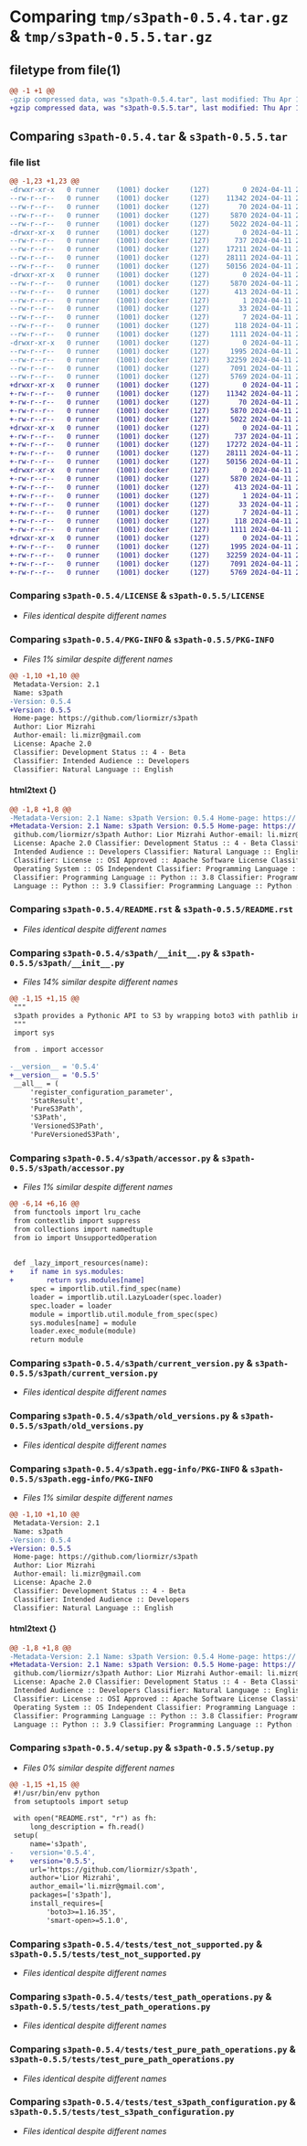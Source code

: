 # Comparing `tmp/s3path-0.5.4.tar.gz` & `tmp/s3path-0.5.5.tar.gz`

## filetype from file(1)

```diff
@@ -1 +1 @@
-gzip compressed data, was "s3path-0.5.4.tar", last modified: Thu Apr 11 20:52:10 2024, max compression
+gzip compressed data, was "s3path-0.5.5.tar", last modified: Thu Apr 11 21:09:49 2024, max compression
```

## Comparing `s3path-0.5.4.tar` & `s3path-0.5.5.tar`

### file list

```diff
@@ -1,23 +1,23 @@
-drwxr-xr-x   0 runner    (1001) docker     (127)        0 2024-04-11 20:52:10.987448 s3path-0.5.4/
--rw-r--r--   0 runner    (1001) docker     (127)    11342 2024-04-11 20:52:05.000000 s3path-0.5.4/LICENSE
--rw-r--r--   0 runner    (1001) docker     (127)       70 2024-04-11 20:52:05.000000 s3path-0.5.4/MANIFEST.in
--rw-r--r--   0 runner    (1001) docker     (127)     5870 2024-04-11 20:52:10.987448 s3path-0.5.4/PKG-INFO
--rw-r--r--   0 runner    (1001) docker     (127)     5022 2024-04-11 20:52:05.000000 s3path-0.5.4/README.rst
-drwxr-xr-x   0 runner    (1001) docker     (127)        0 2024-04-11 20:52:10.987448 s3path-0.5.4/s3path/
--rw-r--r--   0 runner    (1001) docker     (127)      737 2024-04-11 20:52:05.000000 s3path-0.5.4/s3path/__init__.py
--rw-r--r--   0 runner    (1001) docker     (127)    17211 2024-04-11 20:52:05.000000 s3path-0.5.4/s3path/accessor.py
--rw-r--r--   0 runner    (1001) docker     (127)    28111 2024-04-11 20:52:05.000000 s3path-0.5.4/s3path/current_version.py
--rw-r--r--   0 runner    (1001) docker     (127)    50156 2024-04-11 20:52:05.000000 s3path-0.5.4/s3path/old_versions.py
-drwxr-xr-x   0 runner    (1001) docker     (127)        0 2024-04-11 20:52:10.987448 s3path-0.5.4/s3path.egg-info/
--rw-r--r--   0 runner    (1001) docker     (127)     5870 2024-04-11 20:52:10.000000 s3path-0.5.4/s3path.egg-info/PKG-INFO
--rw-r--r--   0 runner    (1001) docker     (127)      413 2024-04-11 20:52:10.000000 s3path-0.5.4/s3path.egg-info/SOURCES.txt
--rw-r--r--   0 runner    (1001) docker     (127)        1 2024-04-11 20:52:10.000000 s3path-0.5.4/s3path.egg-info/dependency_links.txt
--rw-r--r--   0 runner    (1001) docker     (127)       33 2024-04-11 20:52:10.000000 s3path-0.5.4/s3path.egg-info/requires.txt
--rw-r--r--   0 runner    (1001) docker     (127)        7 2024-04-11 20:52:10.000000 s3path-0.5.4/s3path.egg-info/top_level.txt
--rw-r--r--   0 runner    (1001) docker     (127)      118 2024-04-11 20:52:10.991448 s3path-0.5.4/setup.cfg
--rw-r--r--   0 runner    (1001) docker     (127)     1111 2024-04-11 20:52:05.000000 s3path-0.5.4/setup.py
-drwxr-xr-x   0 runner    (1001) docker     (127)        0 2024-04-11 20:52:10.987448 s3path-0.5.4/tests/
--rw-r--r--   0 runner    (1001) docker     (127)     1995 2024-04-11 20:52:05.000000 s3path-0.5.4/tests/test_not_supported.py
--rw-r--r--   0 runner    (1001) docker     (127)    32259 2024-04-11 20:52:05.000000 s3path-0.5.4/tests/test_path_operations.py
--rw-r--r--   0 runner    (1001) docker     (127)     7091 2024-04-11 20:52:05.000000 s3path-0.5.4/tests/test_pure_path_operations.py
--rw-r--r--   0 runner    (1001) docker     (127)     5769 2024-04-11 20:52:05.000000 s3path-0.5.4/tests/test_s3path_configuration.py
+drwxr-xr-x   0 runner    (1001) docker     (127)        0 2024-04-11 21:09:49.297275 s3path-0.5.5/
+-rw-r--r--   0 runner    (1001) docker     (127)    11342 2024-04-11 21:09:43.000000 s3path-0.5.5/LICENSE
+-rw-r--r--   0 runner    (1001) docker     (127)       70 2024-04-11 21:09:43.000000 s3path-0.5.5/MANIFEST.in
+-rw-r--r--   0 runner    (1001) docker     (127)     5870 2024-04-11 21:09:49.297275 s3path-0.5.5/PKG-INFO
+-rw-r--r--   0 runner    (1001) docker     (127)     5022 2024-04-11 21:09:43.000000 s3path-0.5.5/README.rst
+drwxr-xr-x   0 runner    (1001) docker     (127)        0 2024-04-11 21:09:49.293275 s3path-0.5.5/s3path/
+-rw-r--r--   0 runner    (1001) docker     (127)      737 2024-04-11 21:09:43.000000 s3path-0.5.5/s3path/__init__.py
+-rw-r--r--   0 runner    (1001) docker     (127)    17272 2024-04-11 21:09:43.000000 s3path-0.5.5/s3path/accessor.py
+-rw-r--r--   0 runner    (1001) docker     (127)    28111 2024-04-11 21:09:43.000000 s3path-0.5.5/s3path/current_version.py
+-rw-r--r--   0 runner    (1001) docker     (127)    50156 2024-04-11 21:09:43.000000 s3path-0.5.5/s3path/old_versions.py
+drwxr-xr-x   0 runner    (1001) docker     (127)        0 2024-04-11 21:09:49.297275 s3path-0.5.5/s3path.egg-info/
+-rw-r--r--   0 runner    (1001) docker     (127)     5870 2024-04-11 21:09:49.000000 s3path-0.5.5/s3path.egg-info/PKG-INFO
+-rw-r--r--   0 runner    (1001) docker     (127)      413 2024-04-11 21:09:49.000000 s3path-0.5.5/s3path.egg-info/SOURCES.txt
+-rw-r--r--   0 runner    (1001) docker     (127)        1 2024-04-11 21:09:49.000000 s3path-0.5.5/s3path.egg-info/dependency_links.txt
+-rw-r--r--   0 runner    (1001) docker     (127)       33 2024-04-11 21:09:49.000000 s3path-0.5.5/s3path.egg-info/requires.txt
+-rw-r--r--   0 runner    (1001) docker     (127)        7 2024-04-11 21:09:49.000000 s3path-0.5.5/s3path.egg-info/top_level.txt
+-rw-r--r--   0 runner    (1001) docker     (127)      118 2024-04-11 21:09:49.297275 s3path-0.5.5/setup.cfg
+-rw-r--r--   0 runner    (1001) docker     (127)     1111 2024-04-11 21:09:43.000000 s3path-0.5.5/setup.py
+drwxr-xr-x   0 runner    (1001) docker     (127)        0 2024-04-11 21:09:49.297275 s3path-0.5.5/tests/
+-rw-r--r--   0 runner    (1001) docker     (127)     1995 2024-04-11 21:09:43.000000 s3path-0.5.5/tests/test_not_supported.py
+-rw-r--r--   0 runner    (1001) docker     (127)    32259 2024-04-11 21:09:43.000000 s3path-0.5.5/tests/test_path_operations.py
+-rw-r--r--   0 runner    (1001) docker     (127)     7091 2024-04-11 21:09:43.000000 s3path-0.5.5/tests/test_pure_path_operations.py
+-rw-r--r--   0 runner    (1001) docker     (127)     5769 2024-04-11 21:09:43.000000 s3path-0.5.5/tests/test_s3path_configuration.py
```

### Comparing `s3path-0.5.4/LICENSE` & `s3path-0.5.5/LICENSE`

 * *Files identical despite different names*

### Comparing `s3path-0.5.4/PKG-INFO` & `s3path-0.5.5/PKG-INFO`

 * *Files 1% similar despite different names*

```diff
@@ -1,10 +1,10 @@
 Metadata-Version: 2.1
 Name: s3path
-Version: 0.5.4
+Version: 0.5.5
 Home-page: https://github.com/liormizr/s3path
 Author: Lior Mizrahi
 Author-email: li.mizr@gmail.com
 License: Apache 2.0
 Classifier: Development Status :: 4 - Beta
 Classifier: Intended Audience :: Developers
 Classifier: Natural Language :: English
```

#### html2text {}

```diff
@@ -1,8 +1,8 @@
-Metadata-Version: 2.1 Name: s3path Version: 0.5.4 Home-page: https://
+Metadata-Version: 2.1 Name: s3path Version: 0.5.5 Home-page: https://
 github.com/liormizr/s3path Author: Lior Mizrahi Author-email: li.mizr@gmail.com
 License: Apache 2.0 Classifier: Development Status :: 4 - Beta Classifier:
 Intended Audience :: Developers Classifier: Natural Language :: English
 Classifier: License :: OSI Approved :: Apache Software License Classifier:
 Operating System :: OS Independent Classifier: Programming Language :: Python
 Classifier: Programming Language :: Python :: 3.8 Classifier: Programming
 Language :: Python :: 3.9 Classifier: Programming Language :: Python :: 3.10
```

### Comparing `s3path-0.5.4/README.rst` & `s3path-0.5.5/README.rst`

 * *Files identical despite different names*

### Comparing `s3path-0.5.4/s3path/__init__.py` & `s3path-0.5.5/s3path/__init__.py`

 * *Files 14% similar despite different names*

```diff
@@ -1,15 +1,15 @@
 """
 s3path provides a Pythonic API to S3 by wrapping boto3 with pathlib interface
 """
 import sys
 
 from . import accessor
 
-__version__ = '0.5.4'
+__version__ = '0.5.5'
 __all__ = (
     'register_configuration_parameter',
     'StatResult',
     'PureS3Path',
     'S3Path',
     'VersionedS3Path',
     'PureVersionedS3Path',
```

### Comparing `s3path-0.5.4/s3path/accessor.py` & `s3path-0.5.5/s3path/accessor.py`

 * *Files 1% similar despite different names*

```diff
@@ -6,14 +6,16 @@
 from functools import lru_cache
 from contextlib import suppress
 from collections import namedtuple
 from io import UnsupportedOperation
 
 
 def _lazy_import_resources(name):
+    if name in sys.modules:
+        return sys.modules[name]
     spec = importlib.util.find_spec(name)
     loader = importlib.util.LazyLoader(spec.loader)
     spec.loader = loader
     module = importlib.util.module_from_spec(spec)
     sys.modules[name] = module
     loader.exec_module(module)
     return module
```

### Comparing `s3path-0.5.4/s3path/current_version.py` & `s3path-0.5.5/s3path/current_version.py`

 * *Files identical despite different names*

### Comparing `s3path-0.5.4/s3path/old_versions.py` & `s3path-0.5.5/s3path/old_versions.py`

 * *Files identical despite different names*

### Comparing `s3path-0.5.4/s3path.egg-info/PKG-INFO` & `s3path-0.5.5/s3path.egg-info/PKG-INFO`

 * *Files 1% similar despite different names*

```diff
@@ -1,10 +1,10 @@
 Metadata-Version: 2.1
 Name: s3path
-Version: 0.5.4
+Version: 0.5.5
 Home-page: https://github.com/liormizr/s3path
 Author: Lior Mizrahi
 Author-email: li.mizr@gmail.com
 License: Apache 2.0
 Classifier: Development Status :: 4 - Beta
 Classifier: Intended Audience :: Developers
 Classifier: Natural Language :: English
```

#### html2text {}

```diff
@@ -1,8 +1,8 @@
-Metadata-Version: 2.1 Name: s3path Version: 0.5.4 Home-page: https://
+Metadata-Version: 2.1 Name: s3path Version: 0.5.5 Home-page: https://
 github.com/liormizr/s3path Author: Lior Mizrahi Author-email: li.mizr@gmail.com
 License: Apache 2.0 Classifier: Development Status :: 4 - Beta Classifier:
 Intended Audience :: Developers Classifier: Natural Language :: English
 Classifier: License :: OSI Approved :: Apache Software License Classifier:
 Operating System :: OS Independent Classifier: Programming Language :: Python
 Classifier: Programming Language :: Python :: 3.8 Classifier: Programming
 Language :: Python :: 3.9 Classifier: Programming Language :: Python :: 3.10
```

### Comparing `s3path-0.5.4/setup.py` & `s3path-0.5.5/setup.py`

 * *Files 0% similar despite different names*

```diff
@@ -1,15 +1,15 @@
 #!/usr/bin/env python
 from setuptools import setup
 
 with open("README.rst", "r") as fh:
     long_description = fh.read()
 setup(
     name='s3path',
-    version='0.5.4',
+    version='0.5.5',
     url='https://github.com/liormizr/s3path',
     author='Lior Mizrahi',
     author_email='li.mizr@gmail.com',
     packages=['s3path'],
     install_requires=[
         'boto3>=1.16.35',
         'smart-open>=5.1.0',
```

### Comparing `s3path-0.5.4/tests/test_not_supported.py` & `s3path-0.5.5/tests/test_not_supported.py`

 * *Files identical despite different names*

### Comparing `s3path-0.5.4/tests/test_path_operations.py` & `s3path-0.5.5/tests/test_path_operations.py`

 * *Files identical despite different names*

### Comparing `s3path-0.5.4/tests/test_pure_path_operations.py` & `s3path-0.5.5/tests/test_pure_path_operations.py`

 * *Files identical despite different names*

### Comparing `s3path-0.5.4/tests/test_s3path_configuration.py` & `s3path-0.5.5/tests/test_s3path_configuration.py`

 * *Files identical despite different names*

